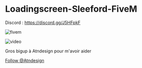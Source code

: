 # Loadingscreen-Sleeford-FiveM
Discord : https://discord.gg/J5HFpkF

![fivem](https://i.imgur.com/Y2kqbvJ.jpg)

![video](https://youtu.be/2U83PEMqtVc)


Gros bigup à Atndesign pour m'avoir aider
<!-- Place this tag where you want the button to render. -->
<a class="github-button" href="https://github.com/Atndesign" data-size="large" aria-label="Follow @Atndesign on GitHub">Follow @Atndesign</a>
